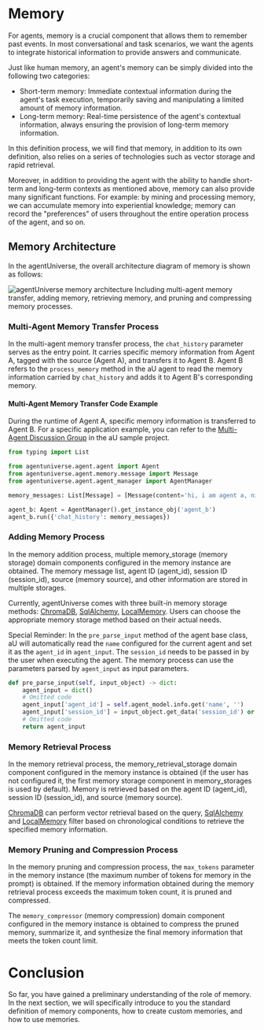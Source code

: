 # Memory

For agents, memory is a crucial component that allows them to remember past events. In most conversational and task
scenarios, we want the agents to integrate historical information to provide answers and communicate.

Just like human memory, an agent's memory can be simply divided into the following two categories:

* Short-term memory: Immediate contextual information during the agent's task execution, temporarily saving and
  manipulating a limited amount of memory information.
* Long-term memory: Real-time persistence of the agent's contextual information, always ensuring the provision of
  long-term memory information.

In this definition process, we will find that memory, in addition to its own definition, also relies on a series of
technologies such as vector storage and rapid retrieval.

Moreover, in addition to providing the agent with the ability to handle short-term and long-term contexts as mentioned
above, memory can also provide many significant functions. For example: by mining and processing memory, we can
accumulate memory into experiential knowledge; memory can record the "preferences" of users throughout the entire
operation process of the agent, and so on.

## Memory Architecture

In the agentUniverse, the overall architecture diagram of memory is shown as follows:

![agentUniverse memory architecture](../../../../_picture/memory.jpg)
Including multi-agent memory transfer, adding memory, retrieving memory, and pruning and compressing memory processes.

### Multi-Agent Memory Transfer Process

In the multi-agent memory transfer process, the `chat_history` parameter serves as the entry point. It carries specific
memory information from Agent A, tagged with the source (Agent A), and transfers it to Agent B. Agent B refers to
the `process_memory` method in the aU agent to read the memory information carried by `chat_history` and adds it to
Agent B's corresponding memory.

#### Multi-Agent Memory Transfer Code Example

During the runtime of Agent A, specific memory information is transferred to Agent B. For a specific application
example, you can refer to the [Multi-Agent Discussion Group](../../../Examples/Discussion_Group.md) in the aU sample project.

```python
from typing import List

from agentuniverse.agent.agent import Agent
from agentuniverse.agent.memory.message import Message
from agentuniverse.agent.agent_manager import AgentManager

memory_messages: List[Message] = [Message(content='hi, i am agent a, nice to meet you.', source='agent_a')]

agent_b: Agent = AgentManager().get_instance_obj('agent_b')
agent_b.run({'chat_history': memory_messages})
```

### Adding Memory Process

In the memory addition process, multiple memory_storage (memory storage) domain components configured in the memory
instance are obtained. The memory message list, agent ID (agent_id), session ID (session_id), source (memory source),
and other information are stored in multiple storages.

Currently, agentUniverse comes with three built-in memory storage
methods: [ChromaDB](../../../../../../agentuniverse/agent/memory/memory_storage/chroma_memory_storage.py), [SqlAlchemy](../../../../../../agentuniverse/agent/memory/memory_storage/sql_alchemy_memory_storage.py), [LocalMemory](../../../../../../agentuniverse/agent/memory/memory_storage/local_memory_storage.py).
Users can choose the appropriate memory storage method based on their actual needs.

Special Reminder: In the `pre_parse_input` method of the agent base class, aU will automatically read the `name`
configured for the current agent and set it as the `agent_id` in `agent_input`. The `session_id` needs to be passed in
by the user when executing the agent. The memory process can use the parameters parsed by `agent_input` as input
parameters.

```python
def pre_parse_input(self, input_object) -> dict:
    agent_input = dict()
    # Omitted code
    agent_input['agent_id'] = self.agent_model.info.get('name', '')
    agent_input['session_id'] = input_object.get_data('session_id') or ''
    # Omitted code
    return agent_input
```

### Memory Retrieval Process

In the memory retrieval process, the memory_retrieval_storage domain component configured in the memory instance is
obtained (if the user has not configured it, the first memory storage component in memory_storages is used by default).
Memory is retrieved based on the agent ID (agent_id), session ID (session_id), and source (memory source).

[ChromaDB](../../../../../../agentuniverse/agent/memory/memory_storage/chroma_memory_storage.py) can perform vector retrieval
based on the query,
[SqlAlchemy](../../../../../../agentuniverse/agent/memory/memory_storage/sql_alchemy_memory_storage.py)
and [LocalMemory](../../../../../../agentuniverse/agent/memory/memory_storage/local_memory_storage.py) filter based on
chronological conditions to retrieve the specified memory information.

### Memory Pruning and Compression Process

In the memory pruning and compression process, the `max_tokens` parameter in the memory instance (the maximum number of
tokens for memory in the prompt) is obtained. If the memory information obtained during the memory retrieval process
exceeds the maximum token count, it is pruned and compressed.

The `memory_compressor` (memory compression) domain component configured in the memory instance is obtained to compress
the pruned memory, summarize it, and synthesize the final memory information that meets the token count limit.

# Conclusion

So far, you have gained a preliminary understanding of the role of memory. In the next section, we will specifically
introduce to you the standard definition of memory components, how to create custom memories, and how to use memories.
